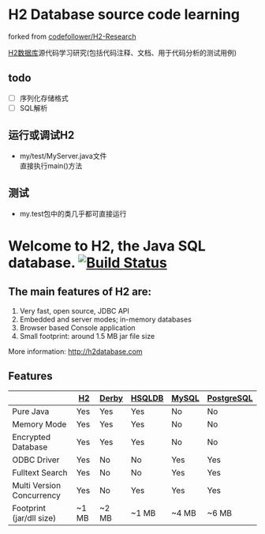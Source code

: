 # H2 Database source code learning
forked from [codefollower/H2-Research](https://github.com/codefollower/H2-Research)  

[H2数据库](http://www.h2database.com/html/main.html)源代码学习研究(包括代码注释、文档、用于代码分析的测试用例)

## todo

- [ ] 序列化存储格式   
- [ ] SQL解析 

## 运行或调试H2

- my/test/MyServer.java文件  
直接执行main()方法


## 测试

- my.test包中的类几乎都可直接运行


# Welcome to H2, the Java SQL database. [![Build Status](https://travis-ci.org/h2database/h2database.svg?branch=master)](https://travis-ci.org/h2database/h2database)

## The main features of H2 are:

1. Very fast, open source, JDBC API
2. Embedded and server modes; in-memory databases
3. Browser based Console application
4. Small footprint: around 1.5 MB jar file size

More information: http://h2database.com

## Features

| | [H2](http://www.h2database.com/) | [Derby](http://db.apache.org/derby) | [HSQLDB](http://hsqldb.org) | [MySQL](http://mysql.com) | [PostgreSQL](http://www.postgresql.org) |
|---------------------------|-------|-------|-------|-------|-------|
| Pure Java                 | Yes   | Yes   | Yes   | No    | No    |
| Memory Mode               | Yes   | Yes   | Yes   | No    | No    |
| Encrypted Database        | Yes   | Yes   | Yes   | No    | No    |
| ODBC Driver               | Yes   | No    | No    | Yes   | Yes   |
| Fulltext Search           | Yes   | No    | No    | Yes   | Yes   |
| Multi Version Concurrency | Yes   | No    | Yes   | Yes   | Yes   |
| Footprint (jar/dll size)  | ~1 MB | ~2 MB | ~1 MB | ~4 MB | ~6 MB | 
